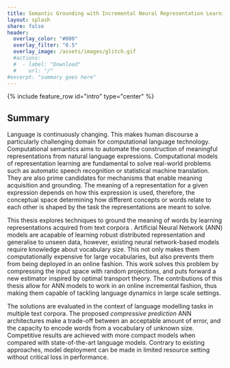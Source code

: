 ```yaml
---
title: Semantic Grounding with Incremental Neural Representation Learning
layout: splash
share: false
header:
  overlay_color: "#000"
  overlay_filter: "0.5"
  overlay_image: /assets/images/glitch.gif
  #actions:
  #  - label: "Download"
  #    url: "/"
#excerpt: "summary goes here"
---
```


{% include feature_row id="intro" type="center" %}

## Summary
Language is continuously changing. This makes human discourse a
particularly challenging domain for computational language technology.
Computational semantics aims to automate the construction of meaningful
representations from natural language expressions. Computational models of
representation learning are fundamental to solve real-world problems such as
automatic speech recognition or statistical machine translation. They are also
prime candidates for mechanisms that enable meaning acquisition and grounding.
The meaning of a representation for a given expression depends on how this
expression is used, therefore, the conceptual space determining how different
concepts or words relate to each other is shaped by the task the representations
are meant to solve. 

This thesis explores techniques to ground the meaning of words by learning
representations acquired from text corpora . Artificial Neural Network (ANN)
models are acapable of learning robust distributed representation and generalise
to unseen data, however, existing neural network-based models require knowledge
about vocabulary size. This not only makes them computationally expensive for
large vocabularies, but also prevents them from being deployed in an online
fashion. This work solves this problem by compressing the input space with
random projections, and puts forward a new estimator inspired by optimal
transport theory. The contributions of this thesis allow for ANN models to work
in an online incremental fashion, thus making them capable of tackling language
dynamics in large scale settings. 

The solutions are evaluated in the context of language modelling tasks in
multiple text corpora. The proposed _compressive prediction_ ANN
architectures make a trade-off between an acceptable amount of error, and the
capacity to encode words from a vocabulary of unknown size. Competitive results
are achieved with more compact models when compared with state-of-the-art
language models. Contrary to existing approaches, model deployment can be made
in limited resource setting without critical loss in performance.

<!--

### Incremental Semantic Grounding
### Meaning, Language and Grounding
### Computational Semantics
### Representation Learning as Grounding
### Neural Networks and Probabilistic Modelling
### Distributed Representations and Random Projections
### Research Questions and Contributions

## Background and Related Work
### Distributional Semantics and Language Modelling
### Vector Space Models
### Dimensionality Reduction and Random Projections
### Neural Language Models
### Energy-based models and contrastive learning

## Neural Random Projections

### Neural Probabilistic Language Modelling
### Computational Bottlenecks and Unnormalized Models
### Random Projections
### Experimental Setup
### Model Performance and Compression
### Conclusion

## Compressive Predictions

### Maximum Likelihood Bottleneck
### Estimating Unnormalized Neural Language Models 
### Contrastive Estimation and Optimal Transport
### Experimental Setup
### Noise Contrastive Estimation vs Partial Optimal Transport
### Conclusion and Future Prospects

## Conclusion

### Summary of Contributions
### Challenges and Open Questions
### Compression as a Theory of the Mind
### Future Prospects in Structured Inference

-->






